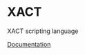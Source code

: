 XACT
====

XACT scripting language

[Documentation](https://github.com/nestorpersist/xact/blob/master/var/doc/doc/index.html)
